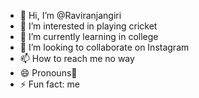 - 👋 Hi, I’m @Raviranjangiri
- 👀 I’m interested in playing cricket 
- 🌱 I’m currently learning in college 
- 💞️ I’m looking to collaborate on Instagram 
- 📫 How to reach me no way 
- 😄 Pronouns🥇
- ⚡ Fun fact: me

<!---
Raviranjangiri/Raviranjangiri is a ✨ special ✨ repository because its `README.md` (this file) appears on your GitHub profile.
You can click the Preview link to take a look at your changes.
--->
